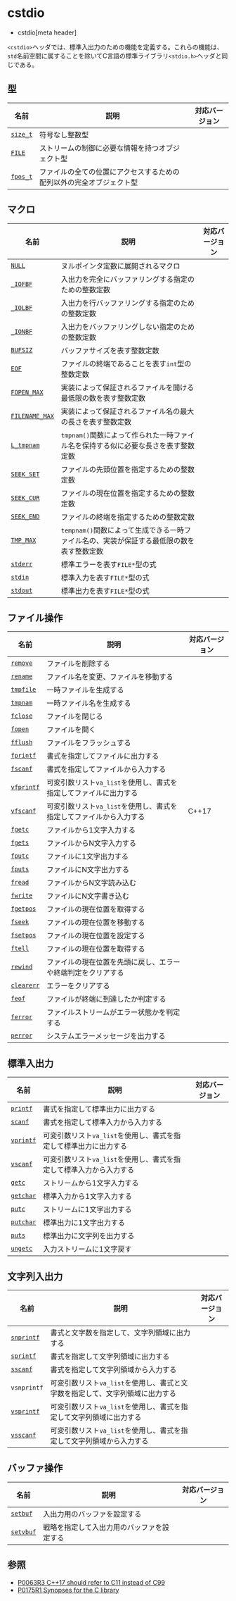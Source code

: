 # cstdio
* cstdio[meta header]

`<cstdio>`ヘッダでは、標準入出力のための機能を定義する。これらの機能は、`std`名前空間に属することを除いてC言語の標準ライブラリ`<stdio.h>`ヘッダと同じである。


## 型

| 名前 | 説明 | 対応バージョン |
|------|------|----------------|
| [`size_t`](/reference/cstddef/size_t.md) | 符号なし整数型 | |
| [`FILE`](/reference/cstdio/file.md) | ストリームの制御に必要な情報を持つオブジェクト型 | |
| [`fpos_t`](/reference/cstdio/fpos_t.md.nolink) | ファイルの全ての位置にアクセスするための配列以外の完全オブジェクト型 | |


## マクロ

| 名前 | 説明 | 対応バージョン |
|------|------|----------------|
| [`NULL`](/reference/cstddef/null.md) | ヌルポインタ定数に展開されるマクロ | |
| [`_IOFBF`](/reference/cstdio/iofbf.md.nolink) | 入出力を完全にバッファリングする指定のための整数定数 | |
| [`_IOLBF`](/reference/cstdio/iolbf.md.nolink) | 入出力を行バッファリングする指定のための整数定数 | |
| [`_IONBF`](/reference/cstdio/ionbf.md.nolink) | 入出力をバッファリングしない指定のための整数定数 | |
| [`BUFSIZ`](/reference/cstdio/bufsiz.md.nolink) | バッファサイズを表す整数定数 | |
| [`EOF`](/reference/cstdio/eof.md)    | ファイルの終端であることを表す`int`型の整数定数 | |
| [`FOPEN_MAX`](/reference/cstdio/fopen_max.md.nolink)    | 実装によって保証されるファイルを開ける最低限の数を表す整数定数 | |
| [`FILENAME_MAX`](/reference/cstdio/filename_max.md) | 実装によって保証されるファイル名の最大の長さを表す整数定数 | |
| [`L_tmpnam`](/reference/cstdio/l_tmpnam.md.nolink) | `tmpnam()`関数によって作られた一時ファイル名を保持する似に必要な長さを表す整数定数 | |
| [`SEEK_SET`](/reference/cstdio/seek_set.md.nolink) | ファイルの先頭位置を指定するための整数定数 | |
| [`SEEK_CUR`](/reference/cstdio/seek_cur.md.nolink) | ファイルの現在位置を指定するための整数定数 | |
| [`SEEK_END`](/reference/cstdio/seek_end.md.nolink) | ファイルの終端を指定するための整数定数 | |
| [`TMP_MAX`](/reference/cstdio/tmp_max.md.nolink)  | `tempnam()`関数によって生成できる一時ファイル名の、実装が保証する最低限の数を表す整数定数 | |
| [`stderr`](/reference/cstdio/stderr.md)   | 標準エラーを表す`FILE*`型の式 |
| [`stdin`](/reference/cstdio/stdin.md)    | 標準入力を表す`FILE*`型の式 |
| [`stdout`](/reference/cstdio/stdout.md)   | 標準出力を表す`FILE*`型の式 |


## ファイル操作

| 名前 | 説明 | 対応バージョン |
|------|------|----------------|
| [`remove`](/reference/cstdio/remove.md)   | ファイルを削除する | |
| [`rename`](/reference/cstdio/rename.md)   | ファイル名を変更、ファイルを移動する | |
| [`tmpfile`](/reference/cstdio/tmpfile.md)  | 一時ファイルを生成する | |
| [`tmpnam`](/reference/cstdio/tmpnam.md) | 一時ファイル名を生成する | |
| [`fclose`](/reference/cstdio/fclose.md)   | ファイルを閉じる | |
| [`fopen`](/reference/cstdio/fopen.md)    | ファイルを開く | |
| [`fflush`](/reference/cstdio/fflush.md.nolink)   | ファイルをフラッシュする | |
| [`fprintf`](/reference/cstdio/fprintf.md)  | 書式を指定してファイルに出力する | |
| [`fscanf`](/reference/cstdio/fscanf.md)   | 書式を指定してファイルから入力する | |
| [`vfprintf`](/reference/cstdio/vfprintf.md.nolink) | 可変引数リスト`va_list`を使用し、書式を指定してファイルに出力する | |
| [`vfscanf`](/reference/cstdio/vfscanf.md.nolink)  | 可変引数リスト`va_list`を使用し、書式を指定してファイルから入力する | C++17 |
| [`fgetc`](/reference/cstdio/fgetc.md)    | ファイルから1文字入力する | |
| [`fgets`](/reference/cstdio/fgets.md)    | ファイルからN文字入力する | |
| [`fputc`](/reference/cstdio/fputc.md)    | ファイルに1文字出力する | |
| [`fputs`](/reference/cstdio/fputs.md.nolink)    | ファイルにN文字出力する | |
| [`fread`](/reference/cstdio/fread.md.nolink)    | ファイルからN文字読み込む | |
| [`fwrite`](/reference/cstdio/fwrite.md.nolink)   | ファイルにN文字書き込む | |
| [`fgetpos`](/reference/cstdio/fgetpos.md.nolink)  | ファイルの現在位置を取得する | |
| [`fseek`](/reference/cstdio/fseek.md.nolink)    | ファイルの現在位置を移動する | |
| [`fsetpos`](/reference/cstdio/fsetpos.md.nolink)  | ファイルの現在位置を設定する | |
| [`ftell`](/reference/cstdio/ftell.md.nolink)    | ファイルの現在位置を取得する | |
| [`rewind`](/reference/cstdio/rewind.md.nolink)   | ファイルの現在位置を先頭に戻し、エラーや終端判定をクリアする | |
| [`clearerr`](/reference/cstdio/clearerr.md.nolink) | エラーをクリアする | |
| [`feof`](/reference/cstdio/feof.md.nolink)     | ファイルが終端に到達したか判定する | |
| [`ferror`](/reference/cstdio/ferror.md.nolink)   | ファイルストリームがエラー状態かを判定する | |
| [`perror`](/reference/cstdio/perror.md.nolink)   | システムエラーメッセージを出力する | |


## 標準入出力

| 名前 | 説明 | 対応バージョン |
|------|------|----------------|
| [`printf`](/reference/cstdio/printf.md.nolink)  | 書式を指定して標準出力に出力する | |
| [`scanf`](/reference/cstdio/scanf.md.nolink)   | 書式を指定して標準入力から入力する | |
| [`vprintf`](/reference/cstdio/vprintf.md.nolink) | 可変引数リスト`va_list`を使用し、書式を指定して標準出力に出力する | |
| [`vscanf`](/reference/cstdio/vscanf.md.nolink)  | 可変引数リスト`va_list`を使用し、書式を指定して標準入力から入力する | |
| [`getc`](/reference/cstdio/getc.md.nolink)    | ストリームから1文字入力する | |
| [`getchar`](/reference/cstdio/getchar.md.nolink) | 標準入力から1文字入力する | |
| [`putc`](/reference/cstdio/putc.md.nolink)    | ストリームに1文字出力する | |
| [`putchar`](/reference/cstdio/putchar.md.nolink) | 標準出力に1文字出力する | |
| [`puts`](/reference/cstdio/puts.md.nolink)    | 標準出力に文字列を出力する | |
| [`ungetc`](/reference/cstdio/ungetc.md.nolink)  | 入力ストリームに1文字戻す | |


## 文字列入出力

| 名前 | 説明 | 対応バージョン |
|------|------|----------------|
| [`snprintf`](/reference/cstdio/snprintf.md.nolink)  | 書式と文字数を指定して、文字列領域に出力する | |
| [`sprintf`](/reference/cstdio/sprintf.md.nolink)   | 書式を指定して文字列領域に出力する | |
| [`sscanf`](/reference/cstdio/sscanf.md.nolink)    | 書式を指定して文字列領域から入力する | |
| `vsnprintf` | 可変引数リスト`va_list`を使用し、書式と文字数を指定して、文字列領域に出力する | |
| [`vsprintf`](/reference/cstdio/vsprintf.md.nolink)  | 可変引数リスト`va_list`を使用し、書式を指定して文字列領域に出力する | |
| [`vsscanf`](/reference/cstdio/vsscanf.md.nolink)   | 可変引数リスト`va_list`を使用し、書式を指定して文字列領域から入力する | |


## バッファ操作

| 名前 | 説明 | 対応バージョン |
|------|------|----------------|
| [`setbuf`](/reference/cstdio/setbuf.md.nolink)  | 入出力用のバッファを設定する | |
| [`setvbuf`](/reference/cstdio/setvbuf.md.nolink) | 戦略を指定して入出力用のバッファを設定する | |


## 参照
- [P0063R3 C++17 should refer to C11 instead of C99](http://www.open-std.org/jtc1/sc22/wg21/docs/papers/2016/p0063r3.html)
- [P0175R1 Synopses for the C library](http://www.open-std.org/jtc1/sc22/wg21/docs/papers/2016/p0175r1.html)
